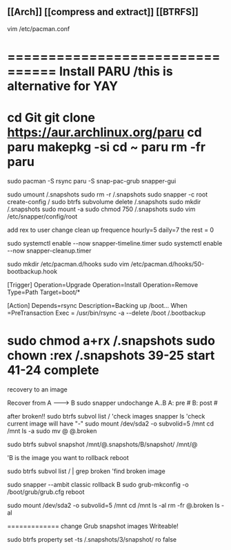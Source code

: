 ## [[Arch]] [[compress and extract]] [[BTRFS]]

vim /etc/pacman.conf

================================
Install PARU /this is alternative for YAY
================================
cd Git
git clone https://aur.archlinux.org/paru
cd paru
makepkg -si
cd ~
paru
rm -fr paru
================================

sudo pacman -S rsync
paru -S snap-pac-grub snapper-gui

sudo umount /.snapshots
sudo rm -r /.snapshots
sudo snapper -c root create-config /
sudo btrfs subvolume delete /.snapshots
sudo mkdir /.snapshots
sudo mount -a 
sudo chmod 750 /.snapshots
sudo vim /etc/snapper/config/root

add rex to user
change clean up frequence
hourly=5
daily=7
the rest = 0

sudo systemctl enable --now snapper-timeline.timer
sudo systemctl enable --now snapper-cleanup.timer

sudo mkdir /etc/pacman.d/hooks
sudo vim /etc/pacman.d/hooks/50-bootbackup.hook

[Trigger]
Operation=Upgrade
Operation=Install
Operation=Remove
Type=Path
Target=boot/*

[Action]
Depends=rsync
Description=Backing up /boot...
When =PreTransaction
Exec = /usr/bin/rsync -a --delete /boot   /.bootbackup

sudo chmod a+rx /.snapshots
sudo chown :rex /.snapshots
39-25 start
41-24 complete
=========================================

recovery to an image

Recover from A ---> B
sudo snapper undochange A..B
A: pre #
B: post #

after broken!!
sudo btrfs subvol list /                'check  images
snapper ls                                       'check    current image will have "-"
sudo mount /dev/sda2 -o subvolid=5  /mnt
cd /mnt
ls -a
sudo mv @ @.broken

sudo btrfs subvol snapshot /mnt/@.snapshots/B/snapshot/    /mnt/@     

'B is the image you want to rollback
reboot

sudo btrfs subvol  list  /  | grep broken    'find broken image

sudo snapper --ambit classic rollback B
sudo grub-mkconfig -o /boot/grub/grub.cfg
reboot

sudo mount /dev/sda2 -o subvolid=5 /mnt
cd /mnt
ls -al
rm -fr @.broken
ls -al

=============
change Grub snapshot images Writeable!

sudo btrfs property set -ts /.snapshots/3/snapshot/  ro false


